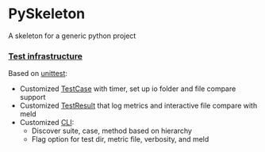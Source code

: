# PySkeleton
A skeleton for a generic python project

### [Test infrastructure](tests)
Based on [unittest](https://docs.python.org/3/library/unittest.html):
- Customized [TestCase](tests/utils/test_case.py) with timer, set up io folder and file compare support
- Customized [TestResult](tests/utils/test_result.py) that log metrics and interactive file compare with meld
- Customized [CLI](tests/test.py):
    - Discover suite, case, method based on hierarchy
    - Flag option for test dir, metric file, verbosity, and meld  
